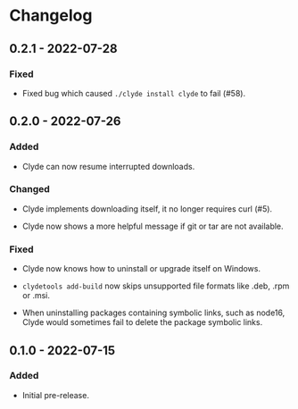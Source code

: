 # Changelog

## 0.2.1 - 2022-07-28

### Fixed

- Fixed bug which caused `./clyde install clyde` to fail (#58).

## 0.2.0 - 2022-07-26

### Added

- Clyde can now resume interrupted downloads.

### Changed

- Clyde implements downloading itself, it no longer requires curl (#5).

- Clyde now shows a more helpful message if git or tar are not available.

### Fixed

- Clyde now knows how to uninstall or upgrade itself on Windows.

- `clydetools add-build` now skips unsupported file formats like .deb, .rpm or .msi.

- When uninstalling packages containing symbolic links, such as node16, Clyde would sometimes fail to delete the package symbolic links.

## 0.1.0 - 2022-07-15

### Added

- Initial pre-release.
